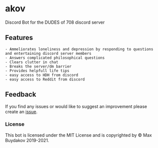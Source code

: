 # akov

Discord Bot for the DUDES of 708 discord server

## Features
```
- Ammeliorates loneliness and depression by responding to questions and entertaining discord server members
- Answers complicated philosophical questions
- Clears clutter in chat
- Breaks the server/dm barrier
- Provides helpfull life tips
- easy access to HDH from discord
- easy access to Reddit from discord
```
## Feedback
If you find any issues or would like to suggest an improvement please create an [issue](https://github.com/mbuyd/akov/issues/new).

### License
This bot is licensed under the MIT License and is copyrighted by © Max Buydakov 2019-2021.
